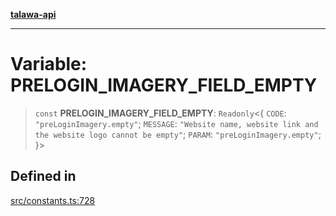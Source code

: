 [**talawa-api**](../../README.md)

***

# Variable: PRELOGIN\_IMAGERY\_FIELD\_EMPTY

> `const` **PRELOGIN\_IMAGERY\_FIELD\_EMPTY**: `Readonly`\<\{ `CODE`: `"preLoginImagery.empty"`; `MESSAGE`: `"Website name, website link and the website logo cannot be empty"`; `PARAM`: `"preLoginImagery.empty"`; \}\>

## Defined in

[src/constants.ts:728](https://github.com/Suyash878/talawa-api/blob/095e6964ce2a06c1c30d1acf81b6162203f1db91/src/constants.ts#L728)
